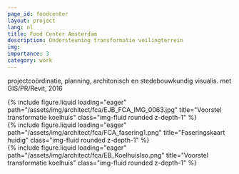 ```yaml
---
page_id: foodcenter
layout: project
lang: nl
title: Food Center Amsterdam
description: Ondersteuning transformatie veilingterrein
img:
importance: 3
category: work
---
```


projectcoördinatie, planning, architonisch en stedebouwkundig visualis. met GIS/PR/Revit, 2016

<div class="row">
  <div class="col-sm-8 mt-3 mt-md-0">
    {% include figure.liquid loading="eager" path="/assets/img/architect/fca/EJB_FCA_IMG_0063.jpg" title="Voorstel transformatie koelhuis" class="img-fluid rounded z-depth-1" %}
  </div>
  <div class="col-sm-4 mt-3 mt-md-0">
    {% include figure.liquid loading="eager" path="/assets/img/architect/fca/FCA_fasering1.png" title="Faseringskaart huidig" class="img-fluid rounded z-depth-1" %}
  </div>
  <div class="col-sm-8 mt-3 mt-md-0">
    {% include figure.liquid loading="eager" path="/assets/img/architect/fca/EB_KoelhuisIso.png" title="Voorstel transformatie koelhuis" class="img-fluid rounded z-depth-1" %}
  </div>
</div>
